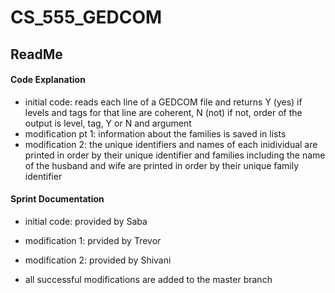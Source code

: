 # CS_555_GEDCOM

## ReadMe

#### Code Explanation

- initial code: reads each line of a GEDCOM file and returns Y (yes) if levels and tags for that line are coherent, N (not) if not,
  order of the output is level, tag, Y or N and argument
- modification pt 1: information about the families is saved in lists
- modification 2: the unique identifiers and names of each inidividual are printed in order by their unique identifier and families including
  the name of the husband and wife are printed in order by their unique family identifier

#### Sprint Documentation

- initial code: provided by Saba
- modification 1: prvided by Trevor
- modification 2: provided by Shivani

- all successful modifications are added to the master branch
